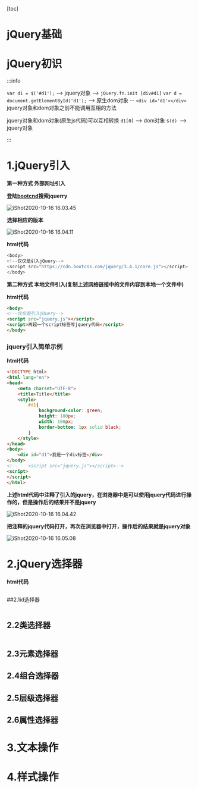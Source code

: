[toc]



# jQuery基础

# jQuery初识

:::info

`var d1 = $('#d1');` --> jquery对象  --> `jQuery.fn.init [div#d1]`
`var d = document.getElementById('d1');`  --> 原生dom对象 -- `<div id='d1'></div>`
jquery对象和dom对象之前不能调用互相的方法

jquery对象和dom对象(原生js代码)可以互相转换
`d1[0]` --> dom对象
`$(d) `--> jquery对象

:::



# 1.jQuery引入

**第一种方式	外部网址引入**

**登陆[bootcnd](https://www.bootcdn.cn/)搜索jquerry**

![iShot2020-10-16 16.03.45](https://gitea.pptfz.cn/pptfz/picgo-images/raw/branch/master/img/iShot2020-10-16%2016.03.45.png)



**选择相应的版本**



![iShot2020-10-16 16.04.11](https://gitea.pptfz.cn/pptfz/picgo-images/raw/branch/master/img/iShot2020-10-16%2016.04.11.png)



**html代码**

```javascript
<body>
<!--仅仅是引入jQuery-->
<script src="https://cdn.bootcss.com/jquery/3.4.1/core.js"></script>
</body>
```



**第二种方式	本地文件引入(复制上述网络链接中的文件内容到本地一个文件中)**

**html代码**

```html
<body>
<!--仅仅是引入jQuery-->
<script src="jquery.js"></script>
<script>再起一个script标签写jquery代码</script> 
</body>
```



### jquery引入简单示例

**html代码**

```html
<!DOCTYPE html>
<html lang="en">
<head>
    <meta charset="UTF-8">
    <title>Title</title>
    <style>
        #d1{
            background-color: green;
            height: 100px;
            width: 100px;
            border-bottom: 1px solid black;
        }
    </style>
</head>
<body>
    <div id="d1">我是一个div标签</div>
</body>
<!--    <script src="jquery.js"></script>-->
<script>
</script>
</html>
```

**上述html代码中注释了引入的jquery，在浏览器中是可以使用jquery代码进行操作的，但是操作后的结果并不是jquery**

![iShot2020-10-16 16.04.42](https://gitea.pptfz.cn/pptfz/picgo-images/raw/branch/master/img/iShot2020-10-16%2016.04.42.png)





**把注释的jquery代码打开，再次在浏览器中打开，操作后的结果就是jquery对象**

![iShot2020-10-16 16.05.08](https://gitea.pptfz.cn/pptfz/picgo-images/raw/branch/master/img/iShot2020-10-16%2016.05.08.png)







# 2.jQuery选择器

**html代码**

```html

```



##2.1id选择器

```javascript

```





## 2.2类选择器

```javascript

```



## 2.3元素选择器



## 2.4组合选择器





## 2.5层级选择器





## 2.6属性选择器



## 





# 3.文本操作





# 4.样式操作
